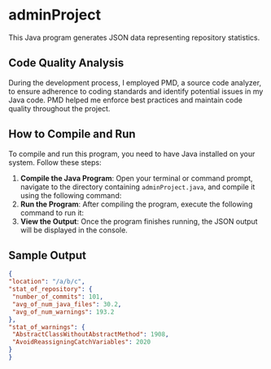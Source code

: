 # adminProject
This Java program generates JSON data representing repository statistics.

## Code Quality Analysis
During the development process, I employed PMD, a source code analyzer, to ensure adherence to coding standards and identify potential issues in my Java code. PMD helped me enforce best practices and maintain code quality throughout the project.

## How to Compile and Run

To compile and run this program, you need to have Java installed on your system. Follow these steps:

1. **Compile the Java Program**: Open your terminal or command prompt, navigate to the directory containing `adminProject.java`, and compile it using the following command:
2. **Run the Program**: After compiling the program, execute the following command to run it:
3. **View the Output**: Once the program finishes running, the JSON output will be displayed in the console.

## Sample Output

```json
{
"location": "/a/b/c",
"stat_of_repository": {
 "number_of_commits": 101,
 "avg_of_num_java_files": 30.2,
 "avg_of_num_warnings": 193.2
},
"stat_of_warnings": {
 "AbstractClassWithoutAbstractMethod": 1908,
 "AvoidReassigningCatchVariables": 2020
}
}

